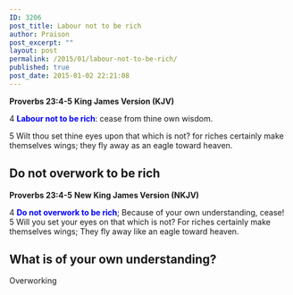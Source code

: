 ```yaml
---
ID: 3206
post_title: Labour not to be rich
author: Praison
post_excerpt: ""
layout: post
permalink: /2015/01/labour-not-to-be-rich/
published: true
post_date: 2015-01-02 22:21:08
---
```

<strong>Proverbs 23:4-5</strong>
<strong> King James Version (KJV)</strong>

4 <span style="color: #0000ff;"><strong>Labour not to be rich</strong></span>: cease from thine own wisdom.

5 Wilt thou set thine eyes upon that which is not? for riches certainly make themselves wings; they fly away as an eagle toward heaven.
<h2>Do not overwork to be rich</h2>
<strong>Proverbs 23:4-5</strong>
<strong> New King James Version (NKJV)</strong>

4 <span style="color: #0000ff;"><strong>Do not overwork to be rich</strong></span>;
Because of your own understanding, cease!
5 Will you set your eyes on that which is not?
For riches certainly make themselves wings;
They fly away like an eagle toward heaven.
<h2>What is of your own understanding?</h2>
Overworking